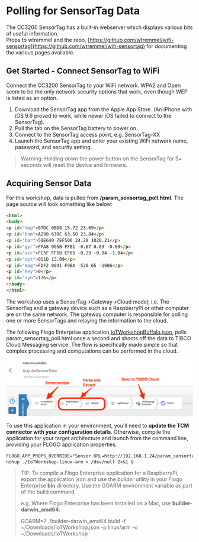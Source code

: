 # Polling for SensorTag Data

The CC3200 SensorTag has a built-in webserver which displays various bits of useful information.<br>Props to wtremmel and the repo, [https://github.com/wtremmel/wifi-sensortag](https://github.com/wtremmel/wifi-sensortag) for documenting the various pages available.

## Get Started - Connect SensorTag to WiFi

Connect the CC3200 SensorTag to your WiFi network.  WPA2 and Open seem to be the only network security options that work, even though WEP is listed as an option.

1. Download the SensorTag app from the Apple App Store.  (An iPhone with iOS 9.6 proved to work, while newer iOS failed to connect to the SensorTag).
2. Pull the tab on the SensorTag battery to power on.
3. Connect to the SensorTag access point, e.g. SensorTag-XX
4. Launch the SensorTag app and enter your existing WiFi network name, password, and security setting.

> Warning: Holding down the power button on the SensorTag for 5+ seconds will reset the device and firmware.

## Acquiring Sensor Data
 
For this workshop, data is pulled from **/param_sensortag_poll.html**.  The page source will look something like below:
```html
<html>
<body>
<p id="tmp">07DC 0BD8 15.72 23.69</p>
<p id="hum">A290 630C 63.50 23.84</p>
<p id="bar">59E640 7EF500 24.28 1020.21</p>
<p id="gyr">FFA8 005B FFB1 -0.67 0.69 -0.60</p>
<p id="acc">FC5F FF5B EF65 -0.23 -0.04 -1.04</p>
<p id="opt">051D 13.09</p>
<p id="mag">FDF2 0041 F9BA -526 65 -1606</p>
<p id="key">0</p>
<p id="syn">176</p>
</body>
</html>
```

The workshop uses a SensorTag->Gateway->Cloud model; i.e. The SensorTag and a gateway device such as a RaspberryPi or other computer are on the same network.  The gateway computer is responsible for polling one or more SensorTags and relaying the information to the cloud.

The following Flogo Enterprise application,[IoTWorkshopBuffalo.json](../workshopfiles/IoTWorkshopBuffalo.json), polls param_sensortag_poll.html once a second and shoots off the data to TIBCO Cloud Messaging service.  The flow is specifically made simple so that complex processing and computations can be performed in the cloud.

![CC3220 Acquire Data](img/cc3200_screenscrape.png "Acquire Sensor Data")

To use this application in your environment, you'll need to **update the TCM connector with your configuration details**.  Otherwise, compile the application for your target architecture and launch from the command line, providing your FLOGO application properties.

```
FLOGO_APP_PROPS_OVERRIDE="Sensor.URL=http://192.168.1.24/param_sensortag_poll.html,Sensor.ID=XXX" nohup ./IoTWorkshop-linux-arm > /dev/null 2>&1 &
```

> TIP: To compile a Flogo Enterprise application for a RaspberryPi, export the application json and use the *builder* utility in your Flogo Enterprise **bin** directory.  Use the GOARM environment variable as part of the build command.
>
> e.g. Where Flogo Enterprise has been installed on a Mac, use **builder-darwin_amd64**:
>
> GOARM=7 ./builder-darwin_amd64 build -f ~/Downloads/IoTWorkshop.json -p linux/arm -o ~/Downloads/IoTWorkshop


